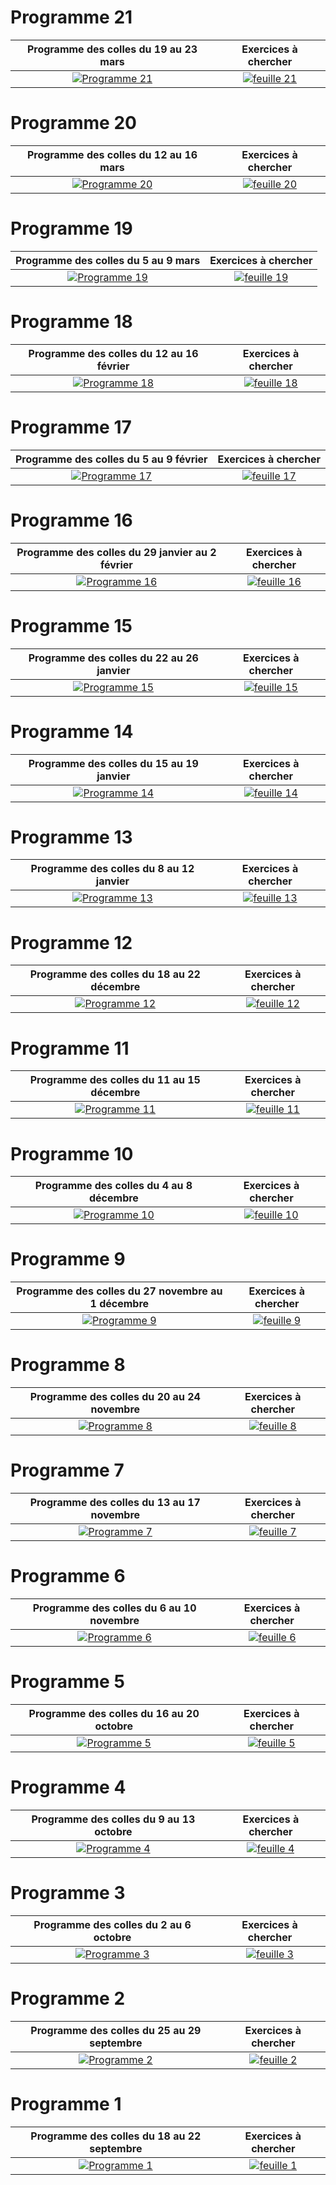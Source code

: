 ---
---

# Programme 21

Programme des colles du 19 au 23 mars           |  Exercices à chercher
:-------------------------:|:-------------------------:
[![Programme 21](pdf-icon.png)](prog_khole_2017_21.pdf) |  [![feuille 21](exercices.png)](Liste_exos_sup_21_2017.pdf)

# Programme 20

Programme des colles du 12 au 16 mars           |  Exercices à chercher
:-------------------------:|:-------------------------:
[![Programme 20](pdf-icon.png)](prog_khole_2017_20.pdf) |  [![feuille 20](exercices.png)](Liste_exos_sup_20_2017.pdf)

# Programme 19

Programme des colles du 5 au 9 mars           |  Exercices à chercher
:-------------------------:|:-------------------------:
[![Programme 19](pdf-icon.png)](prog_khole_2017_19.pdf) |  [![feuille 19](exercices.png)](Liste_exos_sup_19_2017.pdf)

# Programme 18

Programme des colles du 12 au 16 février           |  Exercices à chercher
:-------------------------:|:-------------------------:
[![Programme 18](pdf-icon.png)](prog_khole_2017_18.pdf) |  [![feuille 18](exercices.png)](Liste_exos_sup_18_2017.pdf)

# Programme 17

Programme des colles du 5 au 9 février           |  Exercices à chercher
:-------------------------:|:-------------------------:
[![Programme 17](pdf-icon.png)](prog_khole_2017_17.pdf) |  [![feuille 17](exercices.png)](Liste_exos_sup_17_2017.pdf)

# Programme 16

Programme des colles du 29 janvier au 2 février           |  Exercices à chercher
:-------------------------:|:-------------------------:
[![Programme 16](pdf-icon.png)](prog_khole_2017_16.pdf) |  [![feuille 16](exercices.png)](Liste_exos_sup_16_2017.pdf)

# Programme 15

Programme des colles du 22 au 26 janvier           |  Exercices à chercher
:-------------------------:|:-------------------------:
[![Programme 15](pdf-icon.png)](prog_khole_2017_15.pdf) |  [![feuille 15](exercices.png)](Liste_exos_sup_15_2017.pdf)

# Programme 14

Programme des colles du 15 au 19 janvier           |  Exercices à chercher
:-------------------------:|:-------------------------:
[![Programme 14](pdf-icon.png)](prog_khole_2017_14.pdf) |  [![feuille 14](exercices.png)](Liste_exos_sup_14_2017.pdf)

# Programme 13

Programme des colles du 8 au 12 janvier           |  Exercices à chercher
:-------------------------:|:-------------------------:
[![Programme 13](pdf-icon.png)](prog_khole_2017_13.pdf) |  [![feuille 13](exercices.png)](Liste_exos_sup_13_2017.pdf)

# Programme 12

Programme des colles du 18 au 22 décembre           |  Exercices à chercher
:-------------------------:|:-------------------------:
[![Programme 12](pdf-icon.png)](prog_khole_2017_12.pdf) |  [![feuille 12](exercices.png)](Liste_exos_sup_12_2017.pdf)

# Programme 11

Programme des colles du 11 au 15 décembre           |  Exercices à chercher
:-------------------------:|:-------------------------:
[![Programme 11](pdf-icon.png)](prog_khole_2017_11.pdf) |  [![feuille 11](exercices.png)](Liste_exos_sup_11_2017.pdf)

# Programme 10

Programme des colles du 4 au 8 décembre           |  Exercices à chercher
:-------------------------:|:-------------------------:
[![Programme 10](pdf-icon.png)](prog_khole_2017_10.pdf) |  [![feuille 10](exercices.png)](Liste_exos_sup_10_2017.pdf)

# Programme 9

Programme des colles du 27 novembre au 1 décembre           |  Exercices à chercher
:-------------------------:|:-------------------------:
[![Programme 9](pdf-icon.png)](prog_khole_2017_9.pdf) |  [![feuille 9](exercices.png)](Liste_exos_sup_9_2017.pdf)

# Programme 8

Programme des colles du 20 au 24 novembre           |  Exercices à chercher
:-------------------------:|:-------------------------:
[![Programme 8](pdf-icon.png)](prog_khole_2017_8.pdf) |  [![feuille 8](exercices.png)](Liste_exos_sup_8_2017.pdf)

# Programme 7

Programme des colles du 13 au 17 novembre           |  Exercices à chercher
:-------------------------:|:-------------------------:
[![Programme 7](pdf-icon.png)](prog_khole_2017_7.pdf) |  [![feuille 7](exercices.png)](Liste_exos_sup_7_2017.pdf)

# Programme 6

Programme des colles du 6 au 10 novembre           |  Exercices à chercher
:-------------------------:|:-------------------------:
[![Programme 6](pdf-icon.png)](prog_khole_2017_6.pdf) |  [![feuille 6](exercices.png)](Liste_exos_sup_6_2017.pdf)

# Programme 5

Programme des colles du 16 au 20 octobre           |  Exercices à chercher
:-------------------------:|:-------------------------:
[![Programme 5](pdf-icon.png)](prog_khole_2017_5.pdf) |  [![feuille 5](exercices.png)](Liste_exos_sup_5_2017.pdf)

# Programme 4

Programme des colles du 9 au 13 octobre           |  Exercices à chercher
:-------------------------:|:-------------------------:
[![Programme 4](pdf-icon.png)](prog_khole_2017_4.pdf) |  [![feuille 4](exercices.png)](Liste_exos_sup_4_2017.pdf)

# Programme 3

Programme des colles du 2 au 6 octobre           |  Exercices à chercher
:-------------------------:|:-------------------------:
[![Programme 3](pdf-icon.png)](prog_khole_2017_3.pdf) |  [![feuille 3](exercices.png)](Liste_exos_sup_3_2017.pdf)

# Programme 2

Programme des colles du 25 au 29 septembre           |  Exercices à chercher
:-------------------------:|:-------------------------:
[![Programme 2](pdf-icon.png)](prog_khole_2017_2.pdf) |  [![feuille 2](exercices.png)](Liste_exos_sup_2_2017.pdf)

# Programme 1

Programme des colles du 18 au 22 septembre           |  Exercices à chercher
:-------------------------:|:-------------------------:
[![Programme 1](pdf-icon.png)](prog_khole_2017_1.pdf) |  [![feuille 1](exercices.png)](Liste_exos_sup_1_2017.pdf)






